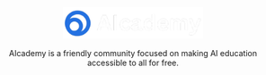 <p align="center">
  <a href="https://aicademyorg.netlify.app/">
    <img src="/profile/logo.png" width="250px" />
  </a>
</p>
<p align="center">AIcademy is a friendly community focused on making AI education accessible to all for free.</p>
